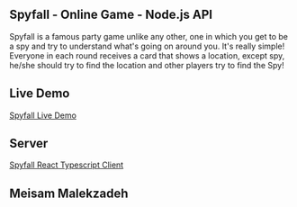 

## Spyfall - Online Game - Node.js API
Spyfall is a famous party game unlike any other, one in which you get to be a spy and try to understand what's going on around you. It's really simple!
Everyone in each round receives a card that shows a location, except spy, he/she should try to find the location and other players try to find the Spy!

## Live Demo

[Spyfall Live Demo](https://mybitbird.github.io/spyfall/) 

## Server

 [Spyfall React Typescript Client](https://github.com/MyBitBird/spyfall)  

## Meisam Malekzadeh